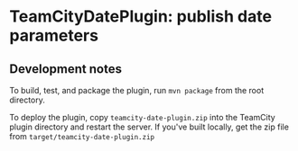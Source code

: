 # TeamCityDatePlugin: publish date parameters

## Development notes
To build, test, and package the plugin, run `mvn package` from the root directory.

To deploy the plugin, copy `teamcity-date-plugin.zip` into the TeamCity plugin directory and restart the server. If you've built locally, get the zip file from `target/teamcity-date-plugin.zip`
